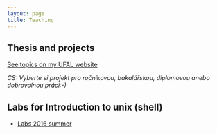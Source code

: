 ```yaml
---
layout: page
title: Teaching
---
```


## Thesis and projects
[See topics on my UFAL website](https://ufal.mff.cuni.cz/ondrej-platek#projects)


*CS: Vyberte si projekt pro ročníkovou, bakalářskou, diplomovou anebo dobrovolnou práci:-)*

## Labs for Introduction to unix (shell)
- [Labs 2016 summer](/2016/02/02/labs-unix/)

